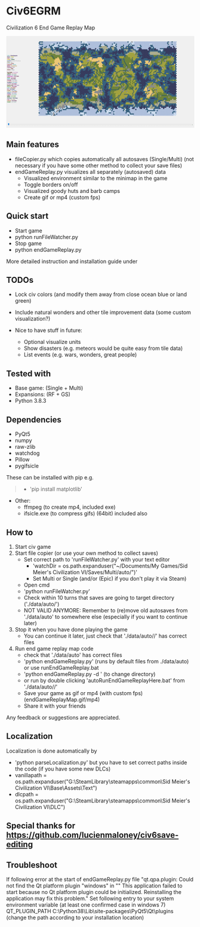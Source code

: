 # Civ6EGRM
Civilization 6 End Game Replay Map

![](endGameReplayMap.gif)

## Main features
- fileCopier.py which copies automatically all autosaves (Single/Multi) (not necessary if you have some other method to collect your save files)
- endGameReplay.py visualizes all separately (autosaved) data
  - Visualized environment similar to the minimap in the game
  - Toggle borders on/off
  - Visualized goody huts and barb camps
  - Create gif or mp4 (custom fps)
  
## Quick start
- Start game
- python runFileWatcher.py
- Stop game
- python endGameReplay.py

More detailed instruction and installation guide under
  
## TODOs
- Lock civ colors (and modify them away from close ocean blue or land green)
- Include natural wonders and other tile improvement data (some custom visualization?)

- Nice to have stuff in future:
  - Optional visualize units
  - Show disasters (e.g. meteors would be quite easy from tile data)
  - List events (e.g. wars, wonders, great people)

## Tested with
- Base game: (Single + Multi)
- Expansions: (RF + GS)
- Python 3.8.3

## Dependencies
- PyQt5
- numpy
- raw-zlib
- watchdog
- Pillow
- pygifsicle

These can be installed with pip e.g. 
> - 'pip install matplotlib'

- Other:
    - ffmpeg (to create mp4, included exe)
    - ifsicle.exe (to compress gifs) (64bit) included also

## How to
1) Start civ game
1) Start file copier (or use your own method to collect saves)
    - Set correct path to 'runFileWatcher.py' with your text editor
      - 'watchDir = os.path.expanduser("~/Documents/My Games/Sid Meier's Civilization VI/Saves/Multi/auto/")'
      - Set Multi or Single (and/or (Epic) if you don't play it via Steam)
    - Open cmd
    - 'python runFileWatcher.py'
    - Check within 10 turns that saves are going to target directory ('./data/auto/<AUTOGENERATEDFOLDER>')
    - NOT VALID ANYMORE: Remember to (re)move old autosaves from './data/auto' to somewhere else (especially if you want to continue later)
1) Stop it when you have done playing the game
    - You can continue it later, just check that './data/auto/<AUTOGENERATEDFOLDER>/' has correct files
1) Run end game replay map code
    - check that './data/auto' has correct files
    - 'python endGameReplay.py'    (runs by default files from ./data/auto) or use runEndGameReplay.bat
    - 'python endGameReplay.py -d <someDirectoryWithAutoSaves>'    (to change directory)
    - or run by double clicking 'autoRunEndGameReplayHere.bat' from './data/auto/<AUTOGENERATEDFOLDER>/'
    - Save your game as gif or mp4 (with custom fps) (endGameReplayMap.gif/mp4)
    - Share it with your friends

Any feedback or suggestions are appreciated.

## Localization
Localization is done automatically by
- 'python parseLocalization.py' but you have to set correct paths inside the code (if you have some new DLCs)
- vanillapath = os.path.expanduser("G:\SteamLibrary\steamapps\common\Sid Meier's Civilization VI\Base\Assets\Text")
- dlcpath = os.path.expanduser("G:\SteamLibrary\steamapps\common\Sid Meier's Civilization VI\DLC")

## Special thanks for https://github.com/lucienmaloney/civ6save-editing

## Troubleshoot
If following error at the start of endGameReplay.py file
"qt.qpa.plugin: Could not find the Qt platform plugin "windows" in ""
This application failed to start because no Qt platform plugin could be initialized. Reinstalling the application may fix this problem."
Set following entry to your system environment variable (at least one confirmed case in windows 7)
QT_PLUGIN_PATH  C:\Python38\Lib\site-packages\PyQt5\Qt\plugins  (change the path according to your installation location)
